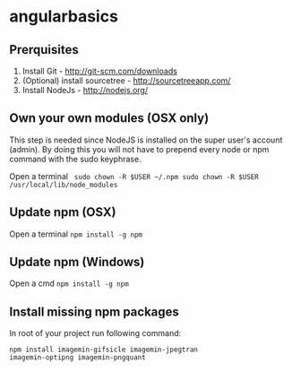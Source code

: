 angularbasics
=============

Prerquisites
------------
1. Install Git - http://git-scm.com/downloads
2. (Optional) install sourcetree - http://sourcetreeapp.com/
3. Install NodeJs - http://nodejs.org/

Own your own modules (OSX only)
-------------------------------
This step is needed since NodeJS is installed on the super user's account (admin).
By doing this you will not have to prepend every node or npm command with the sudo keyphrase.

Open a terminal
<code>
sudo chown -R $USER ~/.npm
sudo chown -R $USER /usr/local/lib/node_modules
</code>

Update npm (OSX)
----------------
Open a terminal
<code>npm install -g npm</code>

Update npm (Windows)
--------------------
Open a cmd
<code>npm install -g npm</code>

Install missing npm packages
----------------------------
In root of your project run following command:

<code>npm install imagemin-gifsicle imagemin-jpegtran imagemin-optipng imagemin-pngquant</code>

